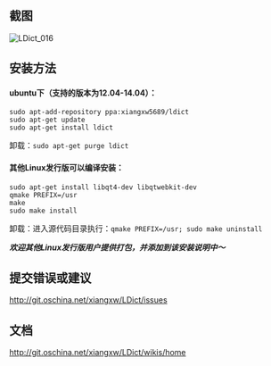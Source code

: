 ## 截图
![LDict_016](http://git.oschina.net/uploads/images/2014/0108/155408_7fa1df26_11073.png)

## 安装方法
#### ubuntu下（支持的版本为12.04-14.04）：

    sudo apt-add-repository ppa:xiangxw5689/ldict
    sudo apt-get update
    sudo apt-get install ldict

卸载：`sudo apt-get purge ldict`

#### 其他Linux发行版可以编译安装：

    sudo apt-get install libqt4-dev libqtwebkit-dev
    qmake PREFIX=/usr
    make
    sudo make install

卸载：进入源代码目录执行：`qmake PREFIX=/usr; sudo make uninstall`

_**欢迎其他Linux发行版用户提供打包，并添加到该安装说明中～**_

## 提交错误或建议
http://git.oschina.net/xiangxw/LDict/issues

## 文档
http://git.oschina.net/xiangxw/LDict/wikis/home
